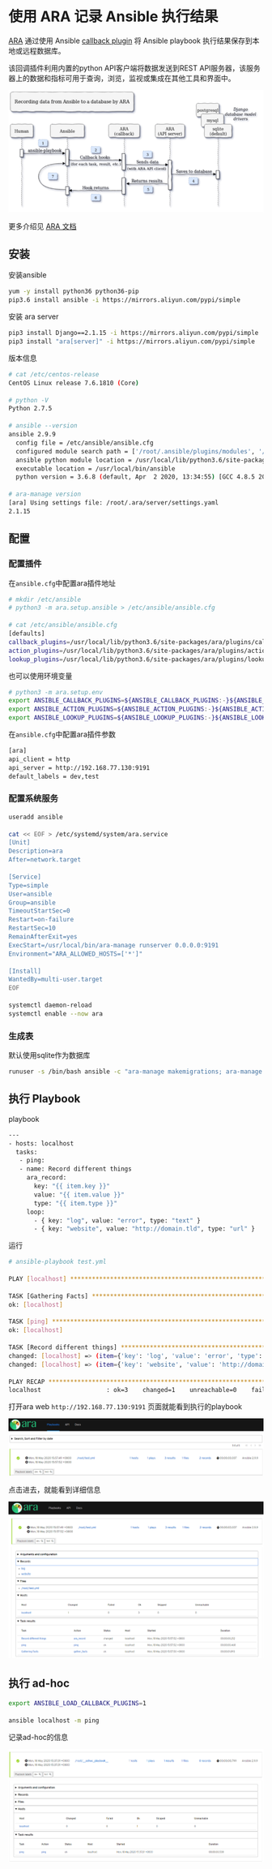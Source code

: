# 使用 ARA 记录 Ansible 执行结果

[ARA](https://github.com/ansible-community/ara) 通过使用 Ansible [callback plugin](https://docs.ansible.com/ansible/latest/plugins/callback.html) 将 Ansible playbook 执行结果保存到本地或远程数据库。

该回调插件利用内置的python API客户端将数据发送到REST API服务器，该服务器上的数据和指标可用于查询，浏览，监视或集成在其他工具和界面中。

![](/images/advanced/ara/ara-recording-workflow.png)

更多介绍见 [ ARA 文档](https://ara.readthedocs.io/en/latest/)



## 安装

安装ansible

```bash
yum -y install python36 python36-pip
pip3.6 install ansible -i https://mirrors.aliyun.com/pypi/simple
```

安装 ara server

```bash
pip3 install Django==2.1.15 -i https://mirrors.aliyun.com/pypi/simple
pip3 install "ara[server]" -i https://mirrors.aliyun.com/pypi/simple
```

版本信息

```bash
# cat /etc/centos-release
CentOS Linux release 7.6.1810 (Core) 

# python -V
Python 2.7.5

# ansible --version
ansible 2.9.9
  config file = /etc/ansible/ansible.cfg
  configured module search path = ['/root/.ansible/plugins/modules', '/usr/share/ansible/plugins/modules']
  ansible python module location = /usr/local/lib/python3.6/site-packages/ansible
  executable location = /usr/local/bin/ansible
  python version = 3.6.8 (default, Apr  2 2020, 13:34:55) [GCC 4.8.5 20150623 (Red Hat 4.8.5-39)]
 
# ara-manage version
[ara] Using settings file: /root/.ara/server/settings.yaml
2.1.15
```



## 配置

### 配置插件

在`ansible.cfg`中配置ara插件地址

```bash
# mkdir /etc/ansible
# python3 -m ara.setup.ansible > /etc/ansible/ansible.cfg

# cat /etc/ansible/ansible.cfg
[defaults]
callback_plugins=/usr/local/lib/python3.6/site-packages/ara/plugins/callback
action_plugins=/usr/local/lib/python3.6/site-packages/ara/plugins/action
lookup_plugins=/usr/local/lib/python3.6/site-packages/ara/plugins/lookup
```

也可以使用环境变量

```bash
# python3 -m ara.setup.env
export ANSIBLE_CALLBACK_PLUGINS=${ANSIBLE_CALLBACK_PLUGINS:-}${ANSIBLE_CALLBACK_PLUGINS+:}/usr/local/lib/python3.6/site-packages/ara/plugins/callback
export ANSIBLE_ACTION_PLUGINS=${ANSIBLE_ACTION_PLUGINS:-}${ANSIBLE_ACTION_PLUGINS+:}/usr/local/lib/python3.6/site-packages/ara/plugins/action
export ANSIBLE_LOOKUP_PLUGINS=${ANSIBLE_LOOKUP_PLUGINS:-}${ANSIBLE_LOOKUP_PLUGINS+:}/usr/local/lib/python3.6/site-packages/ara/plugins/lookup
```



在`ansible.cfg`中配置ara插件参数

```bash
[ara]
api_client = http
api_server = http://192.168.77.130:9191
default_labels = dev,test
```

### 配置系统服务

```bash
useradd ansible

cat << EOF > /etc/systemd/system/ara.service
[Unit]
Description=ara
After=network.target

[Service]
Type=simple
User=ansible
Group=ansible
TimeoutStartSec=0
Restart=on-failure
RestartSec=10
RemainAfterExit=yes
ExecStart=/usr/local/bin/ara-manage runserver 0.0.0.0:9191
Environment="ARA_ALLOWED_HOSTS=['*']"

[Install]
WantedBy=multi-user.target
EOF

systemctl daemon-reload
systemctl enable --now ara
```

### 生成表

默认使用sqlite作为数据库

```bash
runuser -s /bin/bash ansible -c "ara-manage makemigrations; ara-manage migrate"
```







## 执行 Playbook

playbook

```bash
---
- hosts: localhost
  tasks:
   - ping:
   - name: Record different things
     ara_record:
       key: "{{ item.key }}"
       value: "{{ item.value }}"
       type: "{{ item.type }}"
     loop:
       - { key: "log", value: "error", type: "text" }
       - { key: "website", value: "http://domain.tld", type: "url" }
```

运行

```bash
# ansible-playbook test.yml

PLAY [localhost] *******************************************************************************************************************************************

TASK [Gathering Facts] *************************************************************************************
ok: [localhost]

TASK [ping] *************************************************************************************
ok: [localhost]

TASK [Record different things] *************************************************************************************
changed: [localhost] => (item={'key': 'log', 'value': 'error', 'type': 'text'})
changed: [localhost] => (item={'key': 'website', 'value': 'http://domain.tld', 'type': 'url'})

PLAY RECAP *************************************************************************************
localhost                  : ok=3    changed=1    unreachable=0    failed=0    skipped=0    rescued=0    ignored=0   

```

打开ara web `http://192.168.77.130:9191` 页面就能看到执行的playbook

![](/images/advanced/ara/ara01.png)

点击进去，就能看到详细信息

![](/images/advanced/ara/ara02.png)



## 执行 ad-hoc

```bash
export ANSIBLE_LOAD_CALLBACK_PLUGINS=1

ansible localhost -m ping
```

记录ad-hoc的信息

![](/images/advanced/ara/ara03.png)

